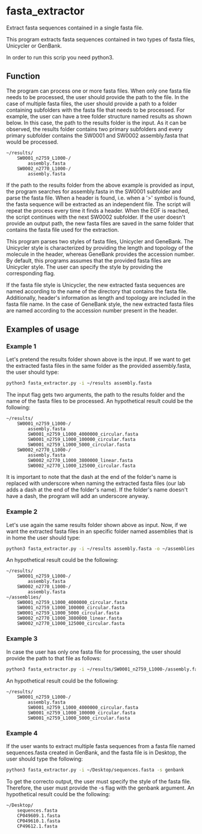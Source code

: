 # fasta_extractor

Extract fasta sequences contained in a single fasta file.

This program extracts fasta sequences contained in two types of fasta files,
Unicycler or GenBank.

In order to run this scrip you need python3.

## Function

The program can process one or more fasta files. When only one fasta file
needs to be processed, the user should provide the path to the file. In the
case of multiple fasta files, the user should provide a path to a folder
containing subfolders with the fasta file that needs to be processed. For
example, the user can have a tree folder structure named results as shown
below. In this case, the path to the results folder is the input. As it can
be observed, the results folder contains two primary subfolders and every
primary subfolder contains the SW0001 and SW0002 assembly.fasta that would
be processed.

```
~/results/
    SW0001_n2759_L1000-/
        assembly.fasta
    SW0002_n2770_L1000-/
        assembly.fasta
```

If the path to the results folder from the above example is provided as
input, the program searches for assembly.fasta in the SW0001 subfolder and
parse the fasta file. When a header is found, i.e. when a '>' symbol is
found, the fasta sequence will be extracted as an independent file. The
script will repeat the process every time it finds a header. When the EOF
is reached, the script continues with the next SW0002 subfolder. If the
user doesn't provide an output path, the new fasta files are saved in the
same folder that contains the fasta file used for the extraction.

This program parses two styles of fasta files, Unicycler and GeneBank. The
Unicycler style is characterized by providing the length and topology of
the molecule in the header, whereas GeneBank provides the accession number.
By default, this programs assumes that the provided fasta files are
Unicycler style. The user can specify the style by providing the
corresponding flag.

If the fasta file style is Unicycler, the new extracted fasta sequences are
named according to the name of the directory that contains the fasta file.
Additionally, header's information as length and topology are included in
the fasta file name. In the case of GeneBank style, the new extracted fasta
files are named according to the accession number present in the header.

## Examples of usage

### Example 1
Let's pretend the results folder shown above is the input. If we want to
get the extracted fasta files in the same folder as the provided
assembly.fasta, the user should type:

```bash
python3 fasta_extractor.py -i ~/results assembly.fasta
```

The input flag gets two arguments, the path to the results folder and the
name of the fasta files to be processed. An hypothetical result could be
the following:

```
~/results/
    SW0001_n2759_L1000-/
        assembly.fasta
        SW0001_n2759_L1000_4000000_circular.fasta
        SW0001_n2759_L1000_100000_circular.fasta
        SW0001_n2759_L1000_5000_circular.fasta
    SW0002_n2770_L1000-/
        assembly.fasta
        SW0002_n2770_L1000_3800000_linear.fasta
        SW0002_n2770_L1000_125000_circular.fasta
```

It is important to note that the dash at the end of the folder's name is
replaced with underscore when naming the extracted fasta files (our lab
adds a dash at the end of the folder's name). If the folder's name doesn't
have a dash, the program will add an underscore anyway.

### Example 2

Let's use again the same results folder shown above as input. Now, if we
want the extracted fasta files in an specific folder named assemblies that
is in home the user should type:

```bash
python3 fasta_extractor.py -i ~/results assembly.fasta -o ~/assemblies
```

An hypothetical result could be the following:

```
~/results/
    SW0001_n2759_L1000-/
        assembly.fasta
    SW0002_n2770_L1000-/
        assembly.fasta
~/assemblies/
    SW0001_n2759_L1000_4000000_circular.fasta
    SW0001_n2759_L1000_100000_circular.fasta
    SW0001_n2759_L1000_5000_circular.fasta
    SW0002_n2770_L1000_3800000_linear.fasta
    SW0002_n2770_L1000_125000_circular.fasta
```

### Example 3

In case the user has only one fasta file for processing, the user should
provide the path to that file as follows:

```bash
python3 fasta_extractor.py -i ~/results/SW0001_n2759_L1000-/assembly.fasta
```

An hypothetical result could be the following:

```
~/results/
    SW0001_n2759_L1000-/
        assembly.fasta
        SW0001_n2759_L1000_4000000_circular.fasta
        SW0001_n2759_L1000_100000_circular.fasta
        SW0001_n2759_L1000_5000_circular.fasta
```

### Example 4

If the user wants to extract multiple fasta sequences from a fasta file
named sequences.fasta created in GenBank, and the fasta file is in Desktop,
the user should type the following:

```bash
python3 fasta_extractor.py -i ~/Desktop/sequences.fasta -s genbank
```

To get the correcto output, the user must specify the style of the fasta
file. Therefore, the user must provide the -s flag with the genbank
argument. An hypothetical result could be the following:

```
~/Desktop/
    sequences.fasta
    CP049609.1.fasta
    CP049610.1.fasta
    CP49612.1.fasta
```
